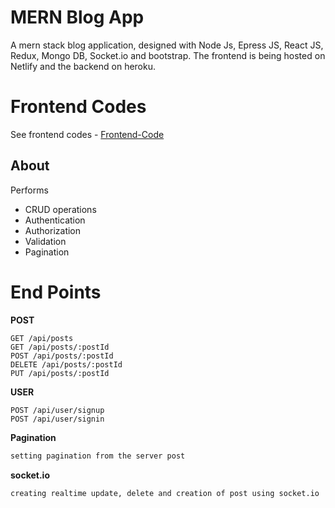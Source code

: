 # MERN Blog App

A mern stack blog application, designed with Node Js, Epress JS, React JS, Redux, Mongo DB, Socket.io and bootstrap. The frontend is being hosted on Netlify and the backend on heroku.

# Frontend Codes

See frontend codes - [Frontend-Code](https://github.com/mr-chidex/Node_Post_Frontend)

## About

Performs

- CRUD operations
- Authentication
- Authorization
- Validation
- Pagination

# End Points

**POST**

```
GET /api/posts
GET /api/posts/:postId
POST /api/posts/:postId
DELETE /api/posts/:postId
PUT /api/posts/:postId
```

**USER**

```
POST /api/user/signup
POST /api/user/signin
```

**Pagination**

```sh
setting pagination from the server post
```

**socket.io**

```sh
creating realtime update, delete and creation of post using socket.io
```
